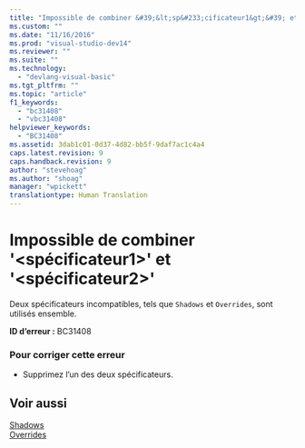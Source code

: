 ```yaml
---
title: "Impossible de combiner &#39;&lt;sp&#233;cificateur1&gt;&#39; et &#39;&lt;sp&#233;cificateur2&gt;&#39; | Microsoft Docs"
ms.custom: ""
ms.date: "11/16/2016"
ms.prod: "visual-studio-dev14"
ms.reviewer: ""
ms.suite: ""
ms.technology: 
  - "devlang-visual-basic"
ms.tgt_pltfrm: ""
ms.topic: "article"
f1_keywords: 
  - "bc31408"
  - "vbc31408"
helpviewer_keywords: 
  - "BC31408"
ms.assetid: 3dab1c01-0d37-4d82-bb5f-9daf7ac1c4a4
caps.latest.revision: 9
caps.handback.revision: 9
author: "stevehoag"
ms.author: "shoag"
manager: "wpickett"
translationtype: Human Translation
---
```

# Impossible de combiner &#39;&lt;sp&#233;cificateur1&gt;&#39; et &#39;&lt;sp&#233;cificateur2&gt;&#39;
Deux spécificateurs incompatibles, tels que `Shadows` et `Overrides`, sont utilisés ensemble.  
  
 **ID d’erreur :** BC31408  
  
### Pour corriger cette erreur  
  
-   Supprimez l’un des deux spécificateurs.  
  
## Voir aussi  
 [Shadows](../../visual-basic/language-reference/modifiers/shadows.md)   
 [Overrides](../../visual-basic/language-reference/modifiers/overrides.md)